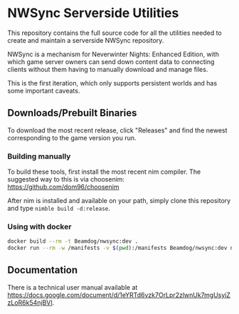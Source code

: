 # NWSync Serverside Utilities

This repository contains the full source code for all the utilities needed to create and maintain a serverside NWSync repository.

NWSync is a mechanism for Neverwinter Nights: Enhanced Edition, with which game server owners can send down content data to connecting clients without them having to manually download and manage files.

This is the first iteration, which only supports persistent worlds and has some important caveats.

## Downloads/Prebuilt Binaries

To download the most recent release, click "Releases" and find the newest corresponding to the game version you run.

### Building manually

To build these tools, first install the most recent nim compiler. The suggested way to this is via choosenim: https://github.com/dom96/choosenim

After nim is installed and available on your path, simply clone this repository and type `nimble build -d:release`.

### Using with docker

```bash
docker build --rm -t Beamdog/nwsync:dev .
docker run --rm -w /manifests -v $(pwd):/manifests Beamdog/nwsync:dev nwsync_write --compression="none" nwsync module.mod
```

## Documentation

There is a technical user manual available at https://docs.google.com/document/d/1eYRTd6vzk7OrLpr2zlwnUk7mgUsyiZzLoR6k54njBVI.
